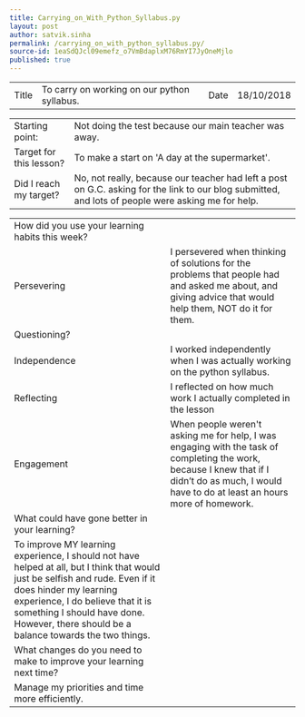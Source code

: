 ```yaml
---
title: Carrying_on_With_Python_Syllabus.py
layout: post
author: satvik.sinha
permalink: /carrying_on_with_python_syllabus.py/
source-id: 1eaSdQJcl09emefz_o7VmBdaplxM76RmYI7JyOneMjlo
published: true
---
```

<table>
  <tr>
    <td class="title">Title</td>
    <td>To carry on working on our python syllabus.</td>
    <td class="title">Date</td>
    <td>18/10/2018</td>
  </tr>
</table>


<table>
  <tr>
    <td class="title">Starting point:</td>
    <td>Not doing the test because our main teacher was away.</td>
  </tr>
  <tr>
    <td class="title">Target for this lesson?</td>
    <td>To make a start on 'A day at the supermarket'.</td>
  </tr>
  <tr>
    <td class="title">Did I reach my target? </td>
    <td>No, not really, because our teacher had left a post on G.C. asking for the link to our blog submitted, and lots of people were asking me for help.</td>
  </tr>
</table>


<table>
  <tr>
    <td class="title">How did you use your learning habits this week?</td>
  </tr>
  <tr>
    <td class="title">Persevering</td>
    <td>I persevered when thinking of solutions for the problems that people had and asked me about, and giving advice that would help them, NOT do it for them.</td>
  </tr>
  <tr>
    <td class="title">Questioning?</td>
  </tr>
  <tr>
    <td class="title">Independence</td>
    <td>I worked independently when I was actually working on the python syllabus.</td>
  </tr>
  <tr>
    <td class="title">Reflecting</td>
    <td>I reflected on how much work I actually completed in the lesson</td>
  </tr>
  <tr>
    <td class="title">Engagement</td>
    <td>When people weren't asking me for help, I was engaging with the task of completing the work, because I knew that if I didn’t do as much, I would have to do at least an hours more of homework.</td>
  </tr>
  <tr>
    <td class="title">What could have gone better in your learning?</td>
  </tr>
  <tr>
    <td>To improve MY learning experience, I should not have helped at all, but I think that would just be selfish and rude. Even if it does hinder my learning experience, I do believe that it is something I should have done. However, there should be a balance towards the two things.
  </tr>
  <tr>
    <td class="title">What changes do you need to make to improve your learning next time?</td>
  </tr>
  <tr>
    <td>Manage my priorities and time more efficiently.</td>
  </tr>
</table>


